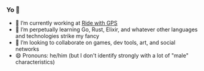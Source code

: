 ### Yo 👋

- 🔭 I’m currently working at [Ride with GPS](https://ridewithgps.com/)
- 🌱 I’m perpetually learning Go, Rust, Elixir,  and whatever other languages and technologies strike my fancy
- 👯 I’m looking to collaborate on games, dev tools, art, and social networks
- 😄 Pronouns: he/him (but I don't identify strongly with a lot of "male" characteristics)


<!--
**highb/highb** is a ✨ _special_ ✨ repository because its `README.md` (this file) appears on your GitHub profile.

Here are some ideas to get you started:

- 🔭 I’m currently working on ...
- 🌱 I’m currently learning ...
- 👯 I’m looking to collaborate on ...
- 🤔 I’m looking for help with ...
- 💬 Ask me about ...
- 📫 How to reach me: ...
- 😄 Pronouns: ...
- ⚡ Fun fact: ...
-->
